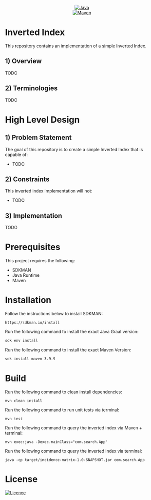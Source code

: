 <p align="center">
    <a href="https://www.graalvm.org/">
        <img src="https://img.shields.io/badge/java-%23ED8B00.svg?style=for-the-badge&logo=openjdk&logoColor=white" alt="Java" />
    </a>
    <br />
    <a href="https://maven.apache.org/">
        <img src="https://img.shields.io/badge/apachemaven-C71A36.svg?style=for-the-badge&logo=apachemaven&logoColor=white" alt="Maven" />
    </a>
</p>

# Inverted Index
This repository contains an implementation of a simple Inverted Index.

## 1) Overview
TODO

## 2) Terminologies
TODO

# High Level Design
## 1) Problem Statement
The goal of this repository is to create a simple Inverted Index that is capable of:
* TODO

## 2) Constraints
This inverted index implementation will not:
* TODO

## 3) Implementation
TODO

# Prerequisites
This project requires the following:
* SDKMAN
* Java Runtime
* Maven

# Installation
Follow the instructions below to install SDKMAN:
```
https://sdkman.io/install
```

Run the following command to install the exact Java Graal version:
```bash
sdk env install
```

Run the following command to install the exact Maven Version:
```bash
sdk install maven 3.9.9
```

# Build
Run the following command to clean install dependencies:
```shell
mvn clean install
```

Run the following command to run unit tests via terminal:
```shell
mvn test
```

Run the following command to query the inverted index via Maven + terminal:
```shell
mvn exec:java -Dexec.mainClass="com.search.App"
```

Run the following command to query the inverted index via terminal:
```shell
java -cp target/incidence-matrix-1.0-SNAPSHOT.jar com.search.App
```

# License
[![Licence](https://img.shields.io/github/license/Ileriayo/markdown-badges?style=for-the-badge)](./LICENSE)